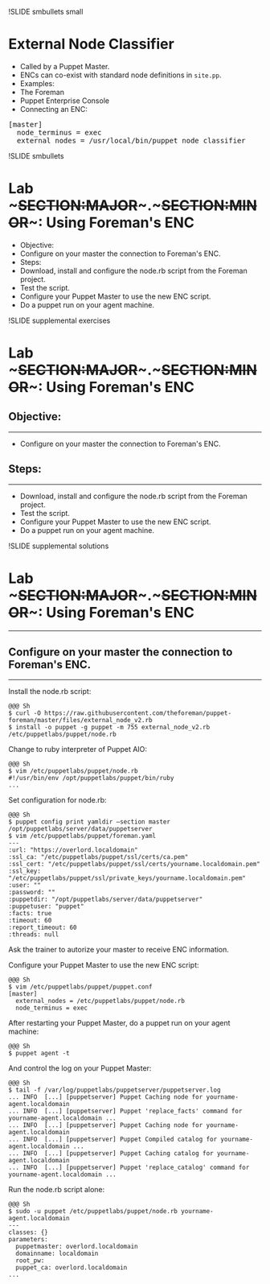 !SLIDE smbullets small

# External Node Classifier

* Called by a Puppet Master.
* ENCs can co-exist with standard node definitions in `site.pp`.
* Examples:
 * The Foreman
 * Puppet Enterprise Console
* Connecting an ENC:

<pre>
[master]
  node_terminus = exec
  external_nodes = /usr/local/bin/puppet_node_classifier
</pre>


!SLIDE smbullets
# Lab ~~~SECTION:MAJOR~~~.~~~SECTION:MINOR~~~: Using Foreman's ENC

* Objective:
 * Configure on your master the connection to Foreman's ENC.
* Steps:
 * Download, install and configure the node.rb script from the Foreman project.
 * Test the script.
 * Configure your Puppet Master to use the new ENC script.
 * Do a puppet run on your agent machine.


!SLIDE supplemental exercises
# Lab ~~~SECTION:MAJOR~~~.~~~SECTION:MINOR~~~: Using Foreman's ENC

## Objective:

****

* Configure on your master the connection to Foreman's ENC.

## Steps:

****

* Download, install and configure the node.rb script from the Foreman project.
* Test the script.
* Configure your Puppet Master to use the new ENC script.
* Do a puppet run on your agent machine.


!SLIDE supplemental solutions
# Lab ~~~SECTION:MAJOR~~~.~~~SECTION:MINOR~~~: Using Foreman's ENC

****

## Configure on your master the connection to Foreman's ENC.

****

Install the node.rb script:

    @@@ Sh
    $ curl -O https://raw.githubusercontent.com/theforeman/puppet-foreman/master/files/external_node_v2.rb
    $ install -o puppet -g puppet -m 755 external_node_v2.rb /etc/puppetlabs/puppet/node.rb

Change to ruby interpreter of Puppet AIO:

    @@@ Sh
    $ vim /etc/puppetlabs/puppet/node.rb
    #!/usr/bin/env /opt/puppetlabs/puppet/bin/ruby
    ...

Set configuration for node.rb:

    @@@ Sh
    $ puppet config print yamldir —section master
    /opt/puppetlabs/server/data/puppetserver
    $ vim /etc/puppetlabs/puppet/foreman.yaml
    ---
    :url: "https://overlord.localdomain"
    :ssl_ca: "/etc/puppetlabs/puppet/ssl/certs/ca.pem"
    :ssl_cert: "/etc/puppetlabs/puppet/ssl/certs/yourname.localdomain.pem"
    :ssl_key: "/etc/puppetlabs/puppet/ssl/private_keys/yourname.localdomain.pem"
    :user: ""
    :password: ""
    :puppetdir: "/opt/puppetlabs/server/data/puppetserver"
    :puppetuser: "puppet"
    :facts: true
    :timeout: 60
    :report_timeout: 60
    :threads: null

Ask the trainer to autorize your master to receive ENC information.

Configure your Puppet Master to use the new ENC script:

    @@@ Sh
    $ vim /etc/puppetlabs/puppet/puppet.conf
    [master]
      external_nodes = /etc/puppetlabs/puppet/node.rb
      node_terminus = exec

After restarting your Puppet Master, do a puppet run on your agent machine:

    @@@ Sh
    $ puppet agent -t

And control the log on your Puppet Master:

    @@@ Sh
    $ tail -f /var/log/puppetlabs/puppetserver/puppetserver.log
    ... INFO  [...] [puppetserver] Puppet Caching node for yourname-agent.localdomain
    ... INFO  [...] [puppetserver] Puppet 'replace_facts' command for yourname-agent.localdomain ...
    ... INFO  [...] [puppetserver] Puppet Caching node for yourname-agent.localdomain
    ... INFO  [...] [puppetserver] Puppet Compiled catalog for yourname-agent.localdomain ...
    ... INFO  [...] [puppetserver] Puppet Caching catalog for yourname-agent.localdomain
    ... INFO  [...] [puppetserver] Puppet 'replace_catalog' command for yourname-agent.localdomain ...

Run the node.rb script alone:

    @@@ Sh
    $ sudo -u puppet /etc/puppetlabs/puppet/node.rb yourname-agent.localdomain
    ---
    classes: {}
    parameters:
      puppetmaster: overlord.localdomain
      domainname: localdomain
      root_pw:
      puppet_ca: overlord.localdomain
    ...

